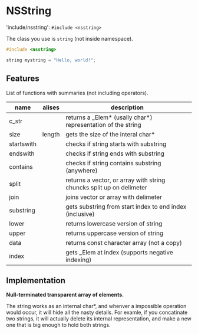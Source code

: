 # NSString

'include/nsstring': `#include <nsstring>`

The class you use is `string` (not inside namespace).

```cpp
#include <nsstring>

string mystring = "Hello, world!";
```

## Features

List of functions with summaries (not including operators).

| name | alises | description |
|-|-|-|
| c_str | | returns a _Elem\* (usally char*) representation of the string |
| size | length | gets the size of the interal char* |
| startswith | | checks if string starts with substring |
| endswith | | checks if string ends with substring |
| contains | | checks if string contains substring (anywhere) |
| split | | returns a vector, or array with string chuncks split up on delimeter |
| join | | joins vector or array with delimeter |
| substring | | gets substring from start index to end index (inclusive) |
| lower | | returns lowercase version of string |
| upper | | returns uppercase version of string |
| data | | returns const character array (not a copy) |
| index | | gets _Elem at index (supports negative indexing) |

## Implementation

**Null-terminated transparent array of elements.**

The string works as an internal char*, and whenver a impossible operation would occur, it will hide all the nasty details. For examle, if you concatinate two strings, it will actually delete its internal representation, and make a new one that is big enough to hold both strings.
